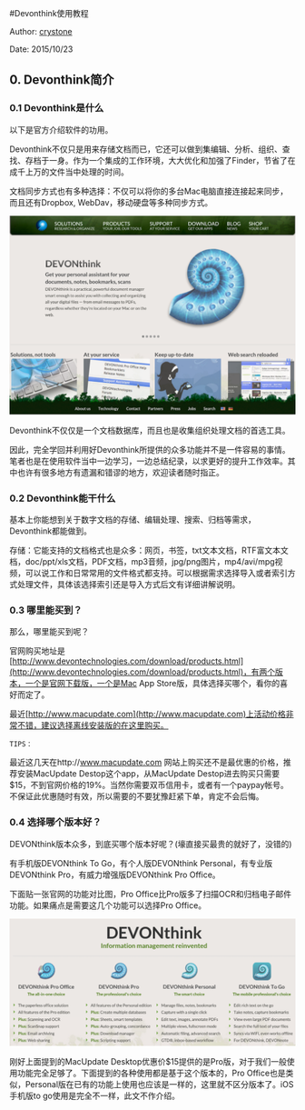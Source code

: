 #Devonthink使用教程

Author: [crystone](me@crystone.me)

Date: 2015/10/23

## 0. Devonthink简介

### 0.1 Devonthink是什么

以下是官方介绍软件的功用。

Devonthink不仅只是用来存储文档而已，它还可以做到集编辑、分析、组织、查找、存档于一身。作为一个集成的工作环境，大大优化和加强了Finder，节省了在成千上万的文件当中处理的时间。

文档同步方式也有多种选择：不仅可以将你的多台Mac电脑直接连接起来同步，而且还有Dropbox, WebDav，移动硬盘等多种同步方式。

![DEVONthink](./images/Devonthink官网.png)

Devonthink不仅仅是一个文档数据库，而且也是收集组织处理文档的首选工具。

因此，完全学回并利用好Devonthink所提供的众多功能并不是一件容易的事情。笔者也是在使用软件当中一边学习，一边总结纪录，以求更好的提升工作效率。其中也许有很多地方有遗漏和错谬的地方，欢迎读者随时指正。

### 0.2 Devonthink能干什么

基本上你能想到关于数字文档的存储、编辑处理、搜索、归档等需求，Devonthink都能做到。

存储：它能支持的文档格式也是众多：网页，书签，txt文本文档，RTF富文本文档，doc/ppt/xls文档，PDF文档，mp3音频，jpg/png图片，mp4/avi/mpg视频，可以说工作和日常常用的文件格式都支持。可以根据需求选择导入或者索引方式处理文件，具体该选择索引还是导入方式后文有详细讲解说明。

### 0.3 哪里能买到？

那么，哪里能买到呢？

官网购买地址是[http://www.devontechnologies.com/download/products.html](http://www.devontechnologies.com/download/products.html)，有两个版本，一个是官网下载版，一个是Mac App Store版，具体选择买哪个，看你的喜好而定了。

最近[http://www.macupdate.com](http://www.macupdate.com)上活动价格非常不错，建议选择离线安装版的在这里购买。

	TIPS：

最近这几天在http://www.macupdate.com 网站上购买还不是最优惠的价格，推荐安装MacUpdate Destop这个app，从MacUpdate Destop进去购买只需要$15，不到官网价格的19%。当然你需要双币信用卡，或者有一个paypay帐号。不保证此优惠随时有效，所以需要的不要犹豫赶紧下单，肯定不会后悔。

### 0.4 选择哪个版本好？

DEVONthink版本众多，到底买哪个版本好呢？(壕直接买最贵的就好了，没错的)

有手机版DEVONthink To Go，有个人版DEVONthink Personal，有专业版DEVONthink Pro，有威力增强版DEVONthink Pro Office。

下面贴一张官网的功能对比图，Pro Office比Pro版多了扫描OCR和归档电子邮件功能。如果痛点是需要这几个功能可以选择Pro Office。

![DEVONthink版本对比](./images/Devonthink各版本功能对比.png)

刚好上面提到的MacUpdate Desktop优惠价$15提供的是Pro版，对于我们一般使用功能完全足够了。下面提到的各种使用都是基于这个版本的，Pro Office也是类似，Personal版在已有的功能上使用也应该是一样的，这里就不区分版本了。iOS 手机版to go使用是完全不一样，此文不作介绍。


